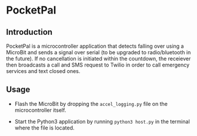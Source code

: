 # PocketPal

## Introduction

PocketPal is a microcontroller application that detects falling over using a MicroBit and sends a signal over serial (to be upgraded to radio/bluetooth in the future). If no cancellation is initiated within the countdown, the receiever then broadcasts a call and SMS request to Twilio in order to call emergency services and text closed ones.

## Usage

- Flash the MicroBit by dropping the ```accel_logging.py``` file on the microcontroller itself.

- Start the Python3 application by running ```python3 host.py``` in the terminal where the file is located.
